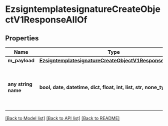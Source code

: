 # EzsigntemplatesignatureCreateObjectV1ResponseAllOf


## Properties
Name | Type | Description | Notes
------------ | ------------- | ------------- | -------------
**m_payload** | [**EzsigntemplatesignatureCreateObjectV1ResponseMPayload**](EzsigntemplatesignatureCreateObjectV1ResponseMPayload.md) |  | 
**any string name** | **bool, date, datetime, dict, float, int, list, str, none_type** | any string name can be used but the value must be the correct type | [optional]

[[Back to Model list]](../README.md#documentation-for-models) [[Back to API list]](../README.md#documentation-for-api-endpoints) [[Back to README]](../README.md)



